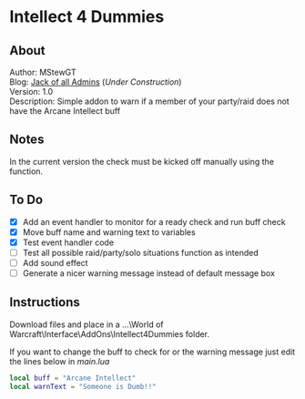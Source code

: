 # Intellect 4 Dummies

## About

Author: MStewGT\
Blog: [Jack of all Admins](http://www.jackofalladmins.com) (*Under Construction*)\
Version: 1.0\
Description: Simple addon to warn if a member of your party/raid does not have the Arcane Intellect buff

## Notes

In the current version the check must be kicked off manually using the function.

## To Do

- [x] Add an event handler to monitor for a ready check and run buff check
- [x] Move buff name and warning text to variables
- [x] Test event handler code
- [ ] Test all possible raid/party/solo situations function as intended
- [ ] Add sound effect
- [ ] Generate a nicer warning message instead of default message box

## Instructions

Download files and place in a ...\World of Warcraft\Interface\AddOns\Intellect4Dummies folder.

If you want to change the buff to check for or the warning message just edit the lines below in *main.lua*

```lua
local buff = "Arcane Intellect"
local warnText = "Someone is Dumb!!"
```
